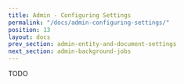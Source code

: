 ```yaml
---
title: Admin - Configuring Settings
permalink: "/docs/admin-configuring-settings/"
position: 13
layout: docs
prev_section: admin-entity-and-document-settings
next_section: admin-background-jobs
---
```


TODO
